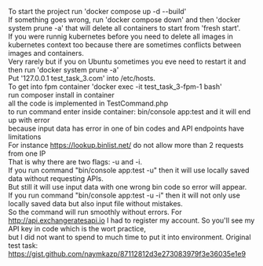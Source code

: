 To start the project run 'docker compose up -d --build' <br/>
If something goes wrong, run 'docker compose down' and then 'docker system prune -a' that will delete all containers to start from 'fresh start'.<br/>
If you were runnig kubernetes before you need to delete all images in kubernetes context too because there are sometimes conflicts between images and containers. <br/>
Very rarely but if you on Ubuntu sometimes you eve need to restart it and then run 'docker system prune -a'  <br/>
Put '127.0.0.1       test_task_3.com' into /etc/hosts. <br/>
To get into fpm container 'docker exec -it test_task_3-fpm-1 bash' <br/>
run composer install in container <br/>
all the code is implemented in TestCommand.php <br/>
to run command enter inside container: bin/console app:test and it will end up with error  <br/> 
because input data has error in one of bin codes and API endpoints have limitations <br/>
For instance https://lookup.binlist.net/ do not allow more than 2 requests from one IP <br/>
That is why there are two flags: -u and -i.  <br/>
If you run command "bin/console app:test -u" then it will use locally saved data without requesting APIs.  <br/>
But still it will use input data with one wrong bin code so error will appear. <br/>
If you run command "bin/console app:test -u -i" then it will not only use locally saved data but also input file without mistakes.  <br/>
So the command will run smoothly without errors.
For http://api.exchangeratesapi.io I had to register my account. So you'll see my API key in code which is the wort practice, <br/>
but I did not want to spend to much time to put it into environment.
Original test task: https://gist.github.com/naymkazp/87112812d3e273083979f3e36035e1e9
